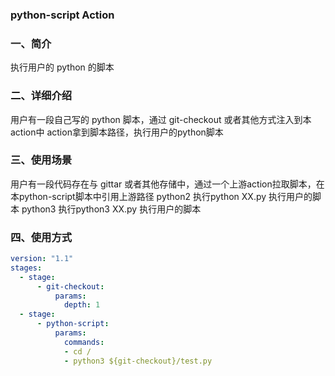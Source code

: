 ### python-script Action

### 一、简介

执行用户的 python 的脚本

### 二、详细介绍
用户有一段自己写的 python 脚本，通过 git-checkout 或者其他方式注入到本action中
action拿到脚本路径，执行用户的python脚本

### 三、使用场景
用户有一段代码存在与 gittar 或者其他存储中，通过一个上游action拉取脚本，在本python-script脚本中引用上游路径
python2 执行python XX.py 执行用户的脚本
python3 执行python3 XX.py 执行用户的脚本
### 四、使用方式
```yaml
version: "1.1"
stages:
  - stage:
      - git-checkout:
          params:
            depth: 1
  - stage:
      - python-script:
          params:
            commands:
            - cd /
            - python3 ${git-checkout}/test.py
```